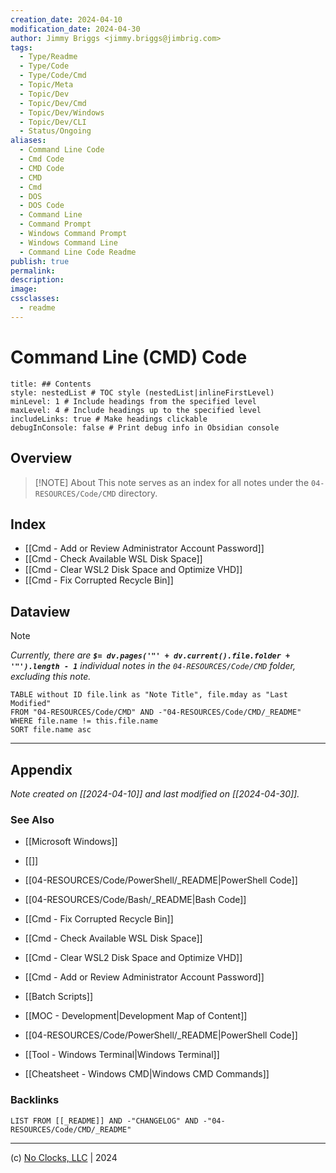 ```yaml
---
creation_date: 2024-04-10
modification_date: 2024-04-30
author: Jimmy Briggs <jimmy.briggs@jimbrig.com>
tags:
  - Type/Readme
  - Type/Code
  - Type/Code/Cmd
  - Topic/Meta
  - Topic/Dev
  - Topic/Dev/Cmd
  - Topic/Dev/Windows
  - Topic/Dev/CLI
  - Status/Ongoing
aliases:
  - Command Line Code
  - Cmd Code
  - CMD Code
  - CMD
  - Cmd
  - DOS
  - DOS Code
  - Command Line
  - Command Prompt
  - Windows Command Prompt
  - Windows Command Line
  - Command Line Code Readme
publish: true
permalink:
description:
image:
cssclasses:
  - readme
---
```



# Command Line (CMD) Code

```table-of-contents
title: ## Contents 
style: nestedList # TOC style (nestedList|inlineFirstLevel)
minLevel: 1 # Include headings from the specified level
maxLevel: 4 # Include headings up to the specified level
includeLinks: true # Make headings clickable
debugInConsole: false # Print debug info in Obsidian console
```

## Overview

> [!NOTE] About
> This note serves as an index for all notes under the `04-RESOURCES/Code/CMD` directory.

## Index

- [[Cmd - Add or Review Administrator Account Password]]
- [[Cmd - Check Available WSL Disk Space]]
- [[Cmd - Clear WSL2 Disk Space and Optimize VHD]]
- [[Cmd - Fix Corrupted Recycle Bin]]

## Dataview

> [!NOTE]
> *Currently, there are **`$= dv.pages('"' + dv.current().file.folder + '"').length - 1`**  individual notes in the `04-RESOURCES/Code/CMD` folder, excluding this note.*

```dataview
TABLE without ID file.link as "Note Title", file.mday as "Last Modified"
FROM "04-RESOURCES/Code/CMD" AND -"04-RESOURCES/Code/CMD/_README"
WHERE file.name != this.file.name
SORT file.name asc
```

***

## Appendix

*Note created on [[2024-04-10]] and last modified on [[2024-04-30]].*

### See Also


- [[Microsoft Windows]]

- [[]]
- [[04-RESOURCES/Code/PowerShell/_README|PowerShell Code]]
- [[04-RESOURCES/Code/Bash/_README|Bash Code]]


- [[Cmd - Fix Corrupted Recycle Bin]]
- [[Cmd - Check Available WSL Disk Space]]
- [[Cmd - Clear WSL2 Disk Space and Optimize VHD]]
- [[Cmd - Add or Review Administrator Account Password]]



- [[Batch Scripts]]
- [[MOC - Development|Development Map of Content]]
- [[04-RESOURCES/Code/PowerShell/_README|PowerShell Code]]
- [[Tool - Windows Terminal|Windows Terminal]]
- [[Cheatsheet - Windows CMD|Windows CMD Commands]]



### Backlinks

```dataview
LIST FROM [[_README]] AND -"CHANGELOG" AND -"04-RESOURCES/Code/CMD/_README"
```

***

(c) [No Clocks, LLC](https://github.com/noclocks) | 2024